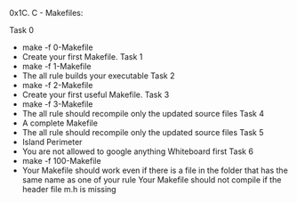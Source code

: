 0x1C. C - Makefiles:

Task 0
 -  make -f 0-Makefile
 - Create your first Makefile.
Task 1
 - make -f 1-Makefile
 - The all rule builds your executable
Task 2
 - make -f 2-Makefile
 - Create your first useful Makefile.
Task 3
 - make -f 3-Makefile
 - The all rule should recompile only the updated source files
Task 4
 - A complete Makefile
 - The all rule should recompile only the updated source files
Task 5
 - Island Perimeter
 - You are not allowed to google anything
Whiteboard first
Task 6
 - make -f 100-Makefile
 - Your Makefile should work even if there is a file in the folder that has the same name as one of your rule
Your Makefile should not compile if the header file m.h is missing
